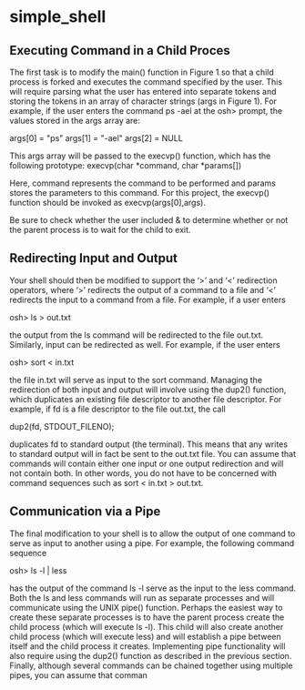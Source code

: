 # simple_shell

## Executing Command in a Child Proces
The first task is to modify the main() function in Figure 1 so that a child process is forked and
executes the command specified by the user. This will require parsing what the user has entered
into separate tokens and storing the tokens in an array of character strings (args in Figure 1). For
example, if the user enters the command ps -ael at the osh> prompt, the values stored in the
args array are:

args[0] = "ps"
args[1] = "-ael"
args[2] = NULL

This args array will be passed to the execvp() function, which has the following prototype:
execvp(char *command, char *params[])

Here, command represents the command to be performed and params stores the parameters to
this command. For this project, the execvp() function should be invoked as execvp(args[0],args).

Be sure to check whether the user included & to determine whether or not the parent process
is to wait for the child to exit.

## Redirecting Input and Output
Your shell should then be modified to support the ‘>’ and ‘<’ redirection operators, where ‘>’
redirects the output of a command to a file and ‘<’ redirects the input to a command from a file.
For example, if a user enters

osh> ls > out.txt

the output from the ls command will be redirected to the file out.txt. Similarly, input can be
redirected as well. For example, if the user enters

osh> sort < in.txt

the file in.txt will serve as input to the sort command. Managing the redirection of both input
and output will involve using the dup2() function, which duplicates an existing file descriptor to
another file descriptor. For example, if fd is a file descriptor to the file out.txt, the call

dup2(fd, STDOUT_FILENO);

duplicates fd to standard output (the terminal). This means that any writes to standard output will
in fact be sent to the out.txt file. You can assume that commands will contain either one input or
one output redirection and will not contain both. In other words, you do not have to be concerned
with command sequences such as sort < in.txt > out.txt.

## Communication via a Pipe
The final modification to your shell is to allow the output of one command to serve as input to
another using a pipe. For example, the following command sequence

osh> ls -l | less

has the output of the command ls -l serve as the input to the less command. Both the ls and
less commands will run as separate processes and will communicate using the UNIX pipe()
function. Perhaps the easiest way to create these separate processes is to have the parent process
create the child process (which will execute ls -l). This child will also create another child process
(which will execute less) and will establish a pipe between itself and the child process it creates.
Implementing pipe functionality will also require using the dup2() function as described in the
previous section. Finally, although several commands can be chained together using multiple pipes,
you can assume that comman
